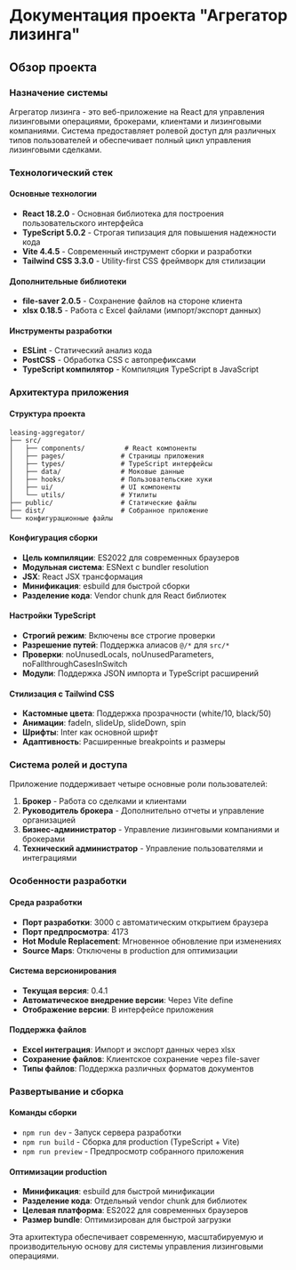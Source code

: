 # Документация проекта "Агрегатор лизинга"

## Обзор проекта

### Назначение системы
Агрегатор лизинга - это веб-приложение на React для управления лизинговыми операциями, брокерами, клиентами и лизинговыми компаниями. Система предоставляет ролевой доступ для различных типов пользователей и обеспечивает полный цикл управления лизинговыми сделками.

### Технологический стек

#### Основные технологии
- **React 18.2.0** - Основная библиотека для построения пользовательского интерфейса
- **TypeScript 5.0.2** - Строгая типизация для повышения надежности кода
- **Vite 4.4.5** - Современный инструмент сборки и разработки
- **Tailwind CSS 3.3.0** - Utility-first CSS фреймворк для стилизации

#### Дополнительные библиотеки
- **file-saver 2.0.5** - Сохранение файлов на стороне клиента
- **xlsx 0.18.5** - Работа с Excel файлами (импорт/экспорт данных)

#### Инструменты разработки
- **ESLint** - Статический анализ кода
- **PostCSS** - Обработка CSS с автопрефиксами
- **TypeScript компилятор** - Компиляция TypeScript в JavaScript

### Архитектура приложения

#### Структура проекта
```
leasing-aggregator/
├── src/
│   ├── components/          # React компоненты
│   ├── pages/              # Страницы приложения
│   ├── types/              # TypeScript интерфейсы
│   ├── data/               # Моковые данные
│   ├── hooks/              # Пользовательские хуки
│   ├── ui/                 # UI компоненты
│   └── utils/              # Утилиты
├── public/                 # Статические файлы
├── dist/                   # Собранное приложение
└── конфигурационные файлы
```

#### Конфигурация сборки
- **Цель компиляции**: ES2022 для современных браузеров
- **Модульная система**: ESNext с bundler resolution
- **JSX**: React JSX трансформация
- **Минификация**: esbuild для быстрой сборки
- **Разделение кода**: Vendor chunk для React библиотек

#### Настройки TypeScript
- **Строгий режим**: Включены все строгие проверки
- **Разрешение путей**: Поддержка алиасов `@/*` для `src/*`
- **Проверки**: noUnusedLocals, noUnusedParameters, noFallthroughCasesInSwitch
- **Модули**: Поддержка JSON импорта и TypeScript расширений

#### Стилизация с Tailwind CSS
- **Кастомные цвета**: Поддержка прозрачности (white/10, black/50)
- **Анимации**: fadeIn, slideUp, slideDown, spin
- **Шрифты**: Inter как основной шрифт
- **Адаптивность**: Расширенные breakpoints и размеры

### Система ролей и доступа

Приложение поддерживает четыре основные роли пользователей:

1. **Брокер** - Работа со сделками и клиентами
2. **Руководитель брокера** - Дополнительно отчеты и управление организацией
3. **Бизнес-администратор** - Управление лизинговыми компаниями и брокерами
4. **Технический администратор** - Управление пользователями и интеграциями

### Особенности разработки

#### Среда разработки
- **Порт разработки**: 3000 с автоматическим открытием браузера
- **Порт предпросмотра**: 4173
- **Hot Module Replacement**: Мгновенное обновление при изменениях
- **Source Maps**: Отключены в production для оптимизации

#### Система версионирования
- **Текущая версия**: 0.4.1
- **Автоматическое внедрение версии**: Через Vite define
- **Отображение версии**: В интерфейсе приложения

#### Поддержка файлов
- **Excel интеграция**: Импорт и экспорт данных через xlsx
- **Сохранение файлов**: Клиентское сохранение через file-saver
- **Типы файлов**: Поддержка различных форматов документов

### Развертывание и сборка

#### Команды сборки
- `npm run dev` - Запуск сервера разработки
- `npm run build` - Сборка для production (TypeScript + Vite)
- `npm run preview` - Предпросмотр собранного приложения

#### Оптимизации production
- **Минификация**: esbuild для быстрой минификации
- **Разделение кода**: Отдельный vendor chunk для библиотек
- **Целевая платформа**: ES2022 для современных браузеров
- **Размер bundle**: Оптимизирован для быстрой загрузки

Эта архитектура обеспечивает современную, масштабируемую и производительную основу для системы управления лизинговыми операциями.